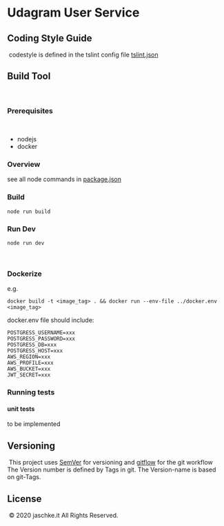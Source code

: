 # Udagram User Service

## Coding Style Guide
​
codestyle is defined in the tslint config file [tslint.json](tslint.json)
​
## Build Tool
​
### Prerequisites
​
- nodejs
- docker
​
### Overview
 see all node commands in [package.json](package.json)
 
### Build
```shell script
node run build
```

### Run Dev
```shell script
node run dev
```
​
### Dockerize

e.g.
```shell script
docker build -t <image_tag> . && docker run --env-file ../docker.env <image_tag> 
```

docker.env file should include:

```shell script
POSTGRESS_USERNAME=xxx
POSTGRESS_PASSWORD=xxx
POSTGRESS_DB=xxx
POSTGRESS_HOST=xxx
AWS_REGION=xxx
AWS_PROFILE=xxx
AWS_BUCKET=xxx
JWT_SECRET=xxx
```

### Running tests

#### unit tests
to be implemented
​
## Versioning
​
This project uses [SemVer](https://semver.org/) for versioning and [gitflow](https://danielkummer.github.io/git-flow-cheatsheet/) for the git workflow
​
The Version number is defined by Tags in git. The Version-name is based on git-Tags.
​​
## License
​
© 2020 jaschke.it All Rights Reserved.
